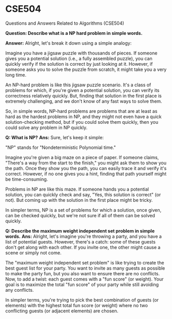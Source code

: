 # CSE504
Questions and Answers Related to Algorithms (CSE504)


**Question: Describe what is a NP hard problem in simple words.**

**Answer:** Alright, let's break it down using a simple analogy:

Imagine you have a jigsaw puzzle with thousands of pieces. If someone gives you a potential solution (i.e., a fully assembled puzzle), you can quickly verify if the solution is correct by just looking at it. However, if someone asks you to solve the puzzle from scratch, it might take you a very long time.

An NP-hard problem is like this jigsaw puzzle scenario. It's a class of problems for which, if you're given a potential solution, you can verify its correctness relatively quickly. But, finding that solution in the first place is extremely challenging, and we don't know of any fast ways to solve them.

So, in simple words, NP-hard problems are problems that are at least as hard as the hardest problems in NP, and they might not even have a quick solution-checking method, but if you could solve them quickly, then you could solve any problem in NP quickly.

**Q: What is NP?**
**Ans:** Sure, let's keep it simple:

"NP" stands for "Nondeterministic Polynomial time."

Imagine you're given a big maze on a piece of paper. If someone claims, "There's a way from the start to the finish," you might ask them to show you the path. Once they show you the path, you can easily trace it and verify it's correct. However, if no one gives you a hint, finding that path yourself might be time-consuming.

Problems in NP are like this maze. If someone hands you a potential solution, you can quickly check and say, "Yes, this solution is correct" (or not). But coming up with the solution in the first place might be tricky.

In simpler terms, NP is a set of problems for which a solution, once given, can be checked quickly, but we're not sure if all of them can be solved quickly.

**Q: Describe the maximum weight independent set problem in simple words.**
**Ans:** Alright, let's imagine you're throwing a party, and you have a list of potential guests. However, there's a catch: some of these guests don't get along with each other. If you invite one, the other might cause a scene or simply not come.

The "maximum weight independent set problem" is like trying to create the best guest list for your party. You want to invite as many guests as possible to make the party fun, but you also want to ensure there are no conflicts. Now, to add a twist: each guest comes with a "fun score" (or weight). Your goal is to maximize the total "fun score" of your party while still avoiding any conflicts.

In simpler terms, you're trying to pick the best combination of guests (or elements) with the highest total fun score (or weight) where no two conflicting guests (or adjacent elements) are chosen.
